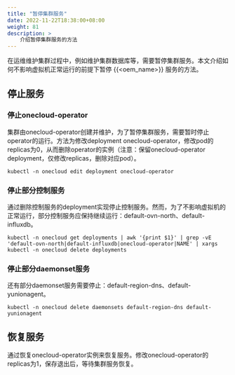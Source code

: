```yaml
---
title: "暂停集群服务"
date: 2022-11-22T18:38:00+08:00
weight: 81
description: >
    介绍暂停集群服务的方法
---
```


在运维维护集群过程中，例如维护集群数据库等，需要暂停集群服务。本文介绍如何不影响虚拟机正常运行的前提下暂停 {{<oem_name>}} 服务的方法。

## 停止服务

### 停止onecloud-operator

集群由onecloud-operator创建并维护，为了暂停集群服务，需要暂时停止operator的运行。方法为修改deployment onecloud-operator，修改pod的replicas为0，从而删除operator的实例（注意：保留onecloud-operator deployment，仅修改replicas，删除对应pod）。

```
kubectl -n onecloud edit deployment onecloud-operator
```

### 停止部分控制服务

通过删除控制服务的deployment实现停止控制服务。然而，为了不影响虚拟机的正常运行，部分控制服务应保持继续运行：default-ovn-north、default-influxdb。

```
kubectl -n onecloud get deployments | awk '{print $1}' | grep -vE 'default-ovn-north|default-influxdb|onecloud-operator|NAME' | xargs kubectl -n onecloud delete deployments
```

### 停止部分daemonset服务

还有部分daemonset服务需要停止：default-region-dns、default-yunionagent。

```
kubectl -n onecloud delete daemonsets default-region-dns default-yunionagent
```

## 恢复服务

通过恢复onecloud-operator实例来恢复服务。修改onecloud-operator的replicas为1，保存退出后，等待集群服务恢复。

